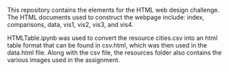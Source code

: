 This repository contains the elements for the HTML web design challenge. The HTML documents used to construct the webpage include: index, comparisons, data, vis1, vis2, vis3, and vis4.

HTMLTable.ipynb was used to convert the resource cities.csv into an html table format that can be found in csv.html, which was then used in the data.html file. Along with the csv file, the resources folder also contains the various images used in the assignment.
